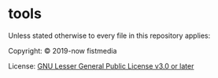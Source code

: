 # tools
Unless stated otherwise to every file in this repository applies:

Copyright: © 2019-now fistmedia

License: <a href="https://www.gnu.org/licenses/lgpl-3.0.txt">GNU Lesser General Public License v3.0 or later</a>
